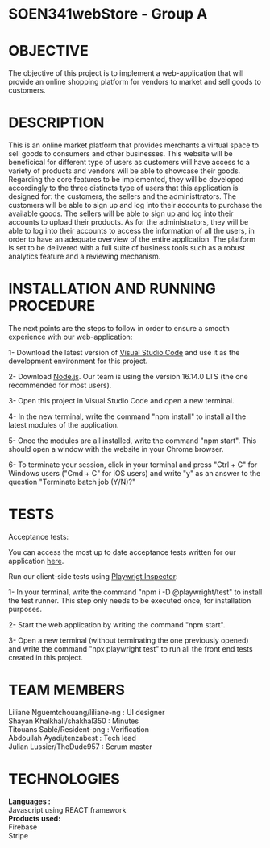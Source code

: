 # SOEN341webStore - Group A

# OBJECTIVE

The objective of this project is to implement a web-application that will provide an online shopping platform for vendors to market and sell goods to customers. </br>

# DESCRIPTION 

This is an online market platform that provides merchants a virtual space to sell goods to consumers and other businesses. This website will be beneficical for different type of users as customers will have access to a variety of products and vendors will be able to showcase their goods. Regarding the core features to be implemented, they will be developed accordingly to the three distincts type of users that this application is designed for: the customers, the sellers and the administtrators. The customers will be able to sign up and log into their accounts to purchase the available goods. The sellers will be able to sign up and log into their accounts to upload their products. As for the administrators, they will be able to log into their accounts to access the information of all the users, in order to have an adequate overview of the entire application. The platform is set to be delivered with a full suite of business tools such as a robust analytics feature and a reviewing mechanism.

# INSTALLATION AND RUNNING PROCEDURE

The next points are the steps to follow in order to ensure a smooth experience with our web-application:

1- Download the latest version of [Visual Studio Code](https://code.visualstudio.com/) and use it as the development environment for this project.

2- Download [Node.js](https://nodejs.org/en/). Our team is using the version 16.14.0 LTS (the one recommended for most users).

3- Open this project in Visual Studio Code and open a new terminal.

4- In the new terminal, write the command "npm install" to install all the latest modules of the application.

5- Once the modules are all installed, write the command "npm start". This should open a window with the website in your Chrome browser.

6- To terminate your session, click in your terminal and press "Ctrl + C" for Windows users ("Cmd + C" for iOS users) and write "y" as an answer to the question "Terminate batch job (Y/N)?" 

# TESTS

Acceptance tests:

You can access the most up to date acceptance tests written for our application [here](https://github.com/TheDude957/team_name-soen341project2022/wiki/Acceptance-Tests-Sprint-3).


Run our client-side tests using [Playwrigt Inspector](https://playwright.dev/docs/inspector):

1- In your terminal, write the command "npm i -D @playwright/test" to install the test runner. This step only needs to be executed once, for installation purposes.

2- Start the web application by writing the command "npm start".

3- Open a new terminal (without terminating the one previously opened) and write the command "npx playwright test" to run all the front end tests created in this project.

# TEAM MEMBERS

Liliane Nguemtchouang/liliane-ng : UI designer </br>
Shayan Khalkhali/shakhal350 : Minutes </br>
Titouans Sablé/Resident-png : Verification </br>
Abdoullah Ayadi/tenzabest : Tech lead </br>
Julian Lussier/TheDude957 : Scrum master </br>

# TECHNOLOGIES
 <b>Languages :</b> </br> 
    Javascript using REACT framework </br>
 <b>Products used:</b> </br>
    Firebase </br>
    Stripe </br>
